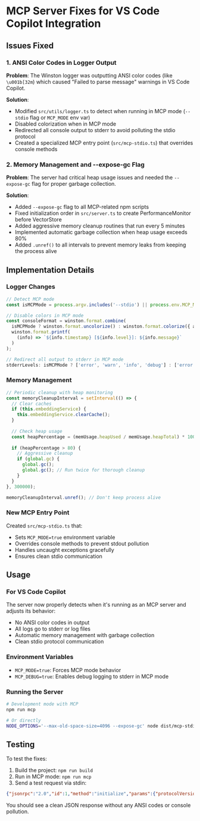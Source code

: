 # MCP Server Fixes for VS Code Copilot Integration

## Issues Fixed

### 1. ANSI Color Codes in Logger Output
**Problem**: The Winston logger was outputting ANSI color codes (like `\u001b[32m`) which caused "Failed to parse message" warnings in VS Code Copilot.

**Solution**: 
- Modified `src/utils/logger.ts` to detect when running in MCP mode (`--stdio` flag or `MCP_MODE` env var)
- Disabled colorization when in MCP mode
- Redirected all console output to stderr to avoid polluting the stdio protocol
- Created a specialized MCP entry point (`src/mcp-stdio.ts`) that overrides console methods

### 2. Memory Management and --expose-gc Flag
**Problem**: The server had critical heap usage issues and needed the `--expose-gc` flag for proper garbage collection.

**Solution**:
- Added `--expose-gc` flag to all MCP-related npm scripts
- Fixed initialization order in `src/server.ts` to create PerformanceMonitor before VectorStore
- Added aggressive memory cleanup routines that run every 5 minutes
- Implemented automatic garbage collection when heap usage exceeds 80%
- Added `.unref()` to all intervals to prevent memory leaks from keeping the process alive

## Implementation Details

### Logger Changes
```typescript
// Detect MCP mode
const isMCPMode = process.argv.includes('--stdio') || process.env.MCP_MODE === 'true';

// Disable colors in MCP mode
const consoleFormat = winston.format.combine(
  isMCPMode ? winston.format.uncolorize() : winston.format.colorize({ all: true }),
  winston.format.printf(
    (info) => `${info.timestamp} [${info.level}]: ${info.message}`
  )
);

// Redirect all output to stderr in MCP mode
stderrLevels: isMCPMode ? ['error', 'warn', 'info', 'debug'] : ['error', 'warn']
```

### Memory Management
```typescript
// Periodic cleanup with heap monitoring
const memoryCleanupInterval = setInterval(() => {
  // Clear caches
  if (this.embeddingService) {
    this.embeddingService.clearCache();
  }
  
  // Check heap usage
  const heapPercentage = (memUsage.heapUsed / memUsage.heapTotal) * 100;
  
  if (heapPercentage > 80) {
    // Aggressive cleanup
    if (global.gc) {
      global.gc();
      global.gc(); // Run twice for thorough cleanup
    }
  }
}, 300000);

memoryCleanupInterval.unref(); // Don't keep process alive
```

### New MCP Entry Point
Created `src/mcp-stdio.ts` that:
- Sets `MCP_MODE=true` environment variable
- Overrides console methods to prevent stdout pollution
- Handles uncaught exceptions gracefully
- Ensures clean stdio communication

## Usage

### For VS Code Copilot
The server now properly detects when it's running as an MCP server and adjusts its behavior:
- No ANSI color codes in output
- All logs go to stderr or log files
- Automatic memory management with garbage collection
- Clean stdio protocol communication

### Environment Variables
- `MCP_MODE=true`: Forces MCP mode behavior
- `MCP_DEBUG=true`: Enables debug logging to stderr in MCP mode

### Running the Server
```bash
# Development mode with MCP
npm run mcp

# Or directly
NODE_OPTIONS='--max-old-space-size=4096 --expose-gc' node dist/mcp-stdio.js
```

## Testing
To test the fixes:
1. Build the project: `npm run build`
2. Run in MCP mode: `npm run mcp`
3. Send a test request via stdin:
```json
{"jsonrpc":"2.0","id":1,"method":"initialize","params":{"protocolVersion":"2024-11-05","capabilities":{},"clientInfo":{"name":"test","version":"1.0.0"}}}
```

You should see a clean JSON response without any ANSI codes or console pollution.